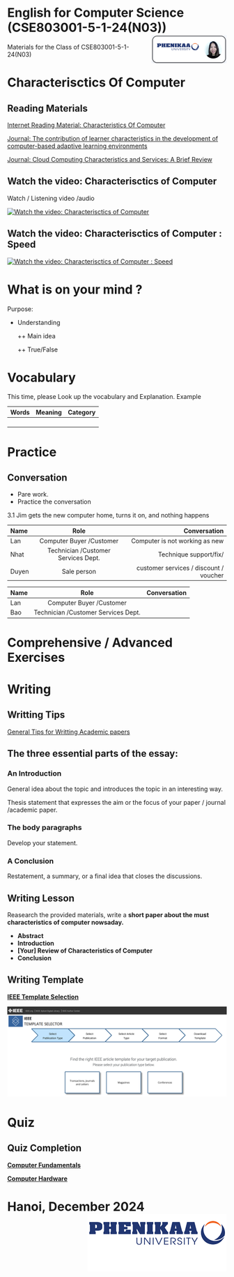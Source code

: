 # English for Computer Science (CSE803001-5-1-24(N03)) <img src='img/nglthu.png' align='right'> 


Materials for the Class of CSE803001-5-1-24(N03)

# Characterisctics Of Computer

## Reading Materials

[Internet Reading Material: Characteristics Of Computer](Characteristics/Reading_characteristics_computer.pdf)

[Journal: 
The contribution of learner characteristics in the development of computer-based adaptive learning environments](Characteristics/Characteristics/The_contribution_of_learner_characterist.pdf)

[Journal: Cloud Computing Characteristics and Services: A Brief Review](Characteristics/Characteristics/70-IJCSE-05826.pdf)



## Watch the video: Characterisctics of Computer
Watch / Listening video /audio

[![Watch the video: Characterisctics of Computer](https://nglthu.github.io/English_5_1_24/img/characteristics-of-computer.jpg)](https://www.youtube.com/watch?v=P88gULw8xzE)

## Watch the video: Characterisctics of Computer : Speed

[![Watch the video: Characterisctics of Computer : Speed](https://nglthu.github.io/English_5_1_24/img/characteristicsOfCom.png)](https://www.youtube.com/watch?v=puuW-8X0NTE)

# What is on your mind ?

Purpose:
  
+ Understanding
  
  ++ Main idea
  
  ++ True/False
  


# Vocabulary
 
  This time, please Look up the vocabulary and Explanation.
   Example

| Words            | Meaning | Category|
| :---------------- | :------: | ----: |
| |     |  |
|  |     |  |
|  |     |  |
| |     |  |

# Practice
## Conversation

+ Pare work. 
+ Practice the conversation


3.1 Jim gets the new
computer home, turns
it on, and nothing happens


| Name            | Role | Conversation|
| :---------------- | :------: | ----: |
| Lan| Computer Buyer /Customer    |  Computer is not working as new|
| Nhat |  Technician /Customer  Services Dept. | Technique support/fix/ |
| Duyen |  Sale person    | customer services / discount / voucher |

| Name            | Role | Conversation|
| :---------------- | :------: | ----: |
| Lan| Computer Buyer /Customer    |  |
| Bao |  Technician /Customer  Services Dept. |  |





# Comprehensive / Advanced Exercises

# Writing

## Writting Tips

[General Tips for Writting Academic papers](Techniques/general-tips-for-writing-academic-papers.pdf)

## The three essential parts of the essay:

### An Introduction 

General idea about the topic and introduces the topic in an interesting way. 

Thesis statement that expresses the aim or the focus of your paper / journal /academic paper.

### The body paragraphs 

Develop your statement.

### A Conclusion 

Restatement, a summary, or a final idea that closes the discussions.



## Writing Lesson

Reasearch the provided materials, write a <b>short paper <b> about the must characteristics of computer nowsaday.

+ Abstract
+ Introduction
+ [Your] Review of Characteristics of Computer
+ Conclusion

## Writing Template

[IEEE Template Selection](https://template-selector.ieee.org/secure/templateSelector/publicationType)

<img src = '/img/IEEEtemplate.png'>

# Quiz

## Quiz Completion
[Computer Fundamentals](https://codescracker.com/exam/showtest.php?subid=14)

[Computer Hardware](https://codescracker.com/exam/showtest.php?subid=20)

# Hanoi, December 2024 <img src='img/logo.png' align='right'> 
